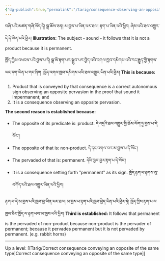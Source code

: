 ```yaml
---
{"dg-publish":true,"permalink":"/tarig/consequence-observing-an-opposite-pervasion-and-conveying-an-autonomous-sign-observing-an-opposite-pervasion/"}
---
```


བཞི་པའི་མཚན་གཞི་ཡོད་དེ།    སྒྲ་ཆོས་ཅན།    མ་བྱས་པ་ཡིན་པར་ཐལ།    རྟག་པ་ཡིན་པའི་ཕྱིར། ཞེས་པའི་ཐལ་འགྱུར་དེ་དེ་ཡིན་པའི་ཕྱིར།
**Illustration:** The subject - sound - it follows that it is not a product because it is permanent.

ཁྱོད་ཀྱིས་འཕངས་པའི་བྱས་པ་དེ། སྒྲ་མི་རྟག་པར་སྒྲུབ་པར་བྱེད་པའི་འགལ་ཁྱབ་དམིགས་པའི་རང་རྒྱུད་ཀྱི་རྟགས་ཡང་དག་ཡིན་པ་གང་ཞིག  
ཁྱོད་འགལ་ཁྱབ་དམིགས་པའི་ཐལ་འགྱུར་ཡིན་པའི་ཕྱིར།
**This is because:**
1. Product that is conveyed by that consequence is a correct autonomous sign observing an opposite pervasion in the proof that sound it impermanent; and
2. It is a consequence observing an opposite pervasion.

**The second reason is established because:**
- The opposite of its predicate is: product.
  དེ་འདྲའི་ཐལ་འགྱུར་གྱི་ཆོས་ལོག་ཏུ་བྱས་པ་དེ་སོང་། 
- The opposite of that is: non-product.
  དེ་དང་འགལ་བར་མ་བྱས་པ་དེ་སོང་། 
- The pervaded of that is: permanent.
  དེའི་ཁྱབ་བྱར་རྟག་པ་དེ་སོང་། 
- It is a consequence setting forth "permanent" as its sign.
  ཁྱོད་རྟག་པ་རྟགས་སུ་བཀོད་པའི་ཐལ་འགྱུར་ཡིན་པའི་ཕྱིར།

རྟག་པ་དེ་མ་བྱས་པའི་ཁྱབ་བྱ་ཡིན་པར་ཐལ། མ་བྱས་པ་རྟག་པའི་ཁྱབ་བྱེད་ཡིན་པའི་ཕྱིར་ཏེ། ཁྱོད་ཀྱིས་རྟག་པ་ལ་ཁྱབ་ཅིང་ཁྱོད་ལ་རྟག་པས་མ་ཁྱབ་པའི་ཕྱིར།
**Third is established:** It follows that permanent is the pervaded of non-product because non-product is the pervader of permanent; because it pervades permanent but it is not pervaded by permanent.
(e.g. rabbit horns)

---
Up a level: [[Tarig/Correct consequence conveying an opposite of the same type\|Correct consequence conveying an opposite of the same type]]